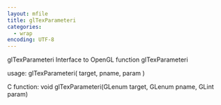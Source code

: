 ```yaml
---
layout: mfile
title: glTexParameteri
categories:
  - wrap
encoding: UTF-8
---
```


glTexParameteri  Interface to OpenGL function glTexParameteri

usage:  glTexParameteri( target, pname, param )

C function:  void glTexParameteri(GLenum target, GLenum pname, GLint param)